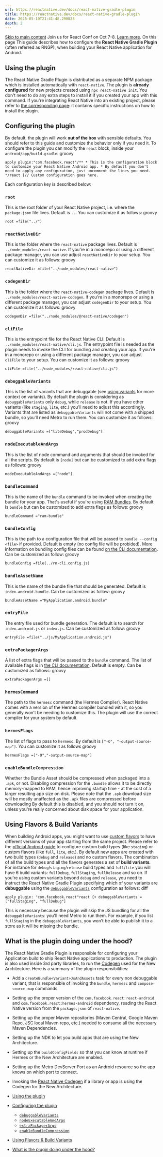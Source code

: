 ```yaml
---
url: https://reactnative.dev/docs/react-native-gradle-plugin
title: https://reactnative.dev/docs/react-native-gradle-plugin
date: 2025-05-10T21:41:48.290823
depth: 2
---
```


[Skip to main content](https://reactnative.dev/docs/react-native-gradle-plugin#__docusaurus_skipToContent_fallback)
Join us for React Conf on Oct 7-8. [Learn more](https://conf.react.dev).
On this page
This guide describes how to configure the **React Native Gradle Plugin** (often referred as RNGP), when building your React Native application for Android.
## Using the plugin[​](https://reactnative.dev/docs/react-native-gradle-plugin#using-the-plugin "Direct link to Using the plugin")
The React Native Gradle Plugin is distributed as a separate NPM package which is installed automatically with `react-native`.
The plugin is **already configured** for new projects created using `npx react-native init`. You don't need to do any extra steps to install it if you created your app with this command.
If you're integrating React Native into an existing project, please refer to [the corresponding page](https://reactnative.dev/docs/next/integration-with-existing-apps#configuring-gradle): it contains specific instructions on how to install the plugin.
## Configuring the plugin[​](https://reactnative.dev/docs/react-native-gradle-plugin#configuring-the-plugin "Direct link to Configuring the plugin")
By default, the plugin will work **out of the box** with sensible defaults. You should refer to this guide and customize the behavior only if you need it.
To configure the plugin you can modify the `react` block, inside your `android/app/build.gradle`:
groovy
```
apply plugin:"com.facebook.react"/** * This is the configuration block to customize your React Native Android app. * By default you don't need to apply any configuration, just uncomment the lines you need. */react {// Custom configuration goes here.
```

Each configuration key is described below:
### `root`[​](https://reactnative.dev/docs/react-native-gradle-plugin#root "Direct link to root")
This is the root folder of your React Native project, i.e. where the `package.json` file lives. Default is `..`. You can customize it as follows:
groovy
```
root =file("../")
```

### `reactNativeDir`[​](https://reactnative.dev/docs/react-native-gradle-plugin#reactnativedir "Direct link to reactnativedir")
This is the folder where the `react-native` package lives. Default is `../node_modules/react-native`. If you're in a monorepo or using a different package manager, you can use adjust `reactNativeDir` to your setup.
You can customize it as follows:
groovy
```
reactNativeDir =file("../node_modules/react-native")
```

### `codegenDir`[​](https://reactnative.dev/docs/react-native-gradle-plugin#codegendir "Direct link to codegendir")
This is the folder where the `react-native-codegen` package lives. Default is `../node_modules/react-native-codegen`. If you're in a monorepo or using a different package manager, you can adjust `codegenDir` to your setup.
You can customize it as follows:
groovy
```
codegenDir =file("../node_modules/@react-native/codegen")
```

### `cliFile`[​](https://reactnative.dev/docs/react-native-gradle-plugin#clifile "Direct link to clifile")
This is the entrypoint file for the React Native CLI. Default is `../node_modules/react-native/cli.js`. The entrypoint file is needed as the plugin needs to invoke the CLI for bundling and creating your app.
If you're in a monorepo or using a different package manager, you can adjust `cliFile` to your setup. You can customize it as follows:
groovy
```
cliFile =file("../node_modules/react-native/cli.js")
```

### `debuggableVariants`[​](https://reactnative.dev/docs/react-native-gradle-plugin#debuggablevariants "Direct link to debuggablevariants")
This is the list of variants that are debuggable (see [using variants](https://reactnative.dev/docs/react-native-gradle-plugin#using-variants) for more context on variants).
By default the plugin is considering as `debuggableVariants` only `debug`, while `release` is not. If you have other variants (like `staging`, `lite`, etc.) you'll need to adjust this accordingly.
Variants that are listed as `debuggableVariants` will not come with a shipped bundle, so you'll need Metro to run them.
You can customize it as follows:
groovy
```
debuggableVariants =["liteDebug","prodDebug"]
```

### `nodeExecutableAndArgs`[​](https://reactnative.dev/docs/react-native-gradle-plugin#nodeexecutableandargs "Direct link to nodeexecutableandargs")
This is the list of node command and arguments that should be invoked for all the scripts. By default is `[node]` but can be customized to add extra flags as follows:
groovy
```
nodeExecutableAndArgs =["node"]
```

### `bundleCommand`[​](https://reactnative.dev/docs/react-native-gradle-plugin#bundlecommand "Direct link to bundlecommand")
This is the name of the `bundle` command to be invoked when creating the bundle for your app. That's useful if you're using [RAM Bundles](https://reactnative.dev/docs/0.74/ram-bundles-inline-requires). By default is `bundle` but can be customized to add extra flags as follows:
groovy
```
bundleCommand ="ram-bundle"
```

### `bundleConfig`[​](https://reactnative.dev/docs/react-native-gradle-plugin#bundleconfig "Direct link to bundleconfig")
This is the path to a configuration file that will be passed to `bundle --config <file>` if provided. Default is empty (no config file will be probided). More information on bundling config files can be found [on the CLI documentation](https://github.com/react-native-community/cli/blob/main/docs/commands.md#bundle). Can be customized as follow:
groovy
```
bundleConfig =file(../rn-cli.config.js)
```

### `bundleAssetName`[​](https://reactnative.dev/docs/react-native-gradle-plugin#bundleassetname "Direct link to bundleassetname")
This is the name of the bundle file that should be generated. Default is `index.android.bundle`. Can be customized as follow:
groovy
```
bundleAssetName ="MyApplication.android.bundle"
```

### `entryFile`[​](https://reactnative.dev/docs/react-native-gradle-plugin#entryfile "Direct link to entryfile")
The entry file used for bundle generation. The default is to search for `index.android.js` or `index.js`. Can be customized as follow:
groovy
```
entryFile =file("../js/MyApplication.android.js")
```

### `extraPackagerArgs`[​](https://reactnative.dev/docs/react-native-gradle-plugin#extrapackagerargs "Direct link to extrapackagerargs")
A list of extra flags that will be passed to the `bundle` command. The list of available flags is in [the CLI documentation](https://github.com/react-native-community/cli/blob/main/docs/commands.md#bundle). Default is empty. Can be customized as follows:
groovy
```
extraPackagerArgs =[]
```

### `hermesCommand`[​](https://reactnative.dev/docs/react-native-gradle-plugin#hermescommand "Direct link to hermescommand")
The path to the `hermesc` command (the Hermes Compiler). React Native comes with a version of the Hermes compiler bundled with it, so you generally won't be needing to customize this. The plugin will use the correct compiler for your system by default.
### `hermesFlags`[​](https://reactnative.dev/docs/react-native-gradle-plugin#hermesflags "Direct link to hermesflags")
The list of flags to pass to `hermesc`. By default is `["-O", "-output-source-map"]`. You can customize it as follows
groovy
```
hermesFlags =["-O","-output-source-map"]
```

### `enableBundleCompression`[​](https://reactnative.dev/docs/react-native-gradle-plugin#enablebundlecompression "Direct link to enablebundlecompression")
Whether the Bundle Asset should be compressed when packaged into a `.apk`, or not.
Disabling compression for the `.bundle` allows it to be directly memory-mapped to RAM, hence improving startup time - at the cost of a larger resulting app size on disk. Please note that the `.apk` download size will be mostly unaffected as the `.apk` files are compressed before downloading
By default this is disabled, and you should not turn it on, unless you're really concerned about disk space for your application.
## Using Flavors & Build Variants[​](https://reactnative.dev/docs/react-native-gradle-plugin#using-flavors--build-variants "Direct link to Using Flavors & Build Variants")
When building Android apps, you might want to use [custom flavors](https://developer.android.com/studio/build/build-variants#product-flavors) to have different versions of your app starting from the same project.
Please refer to the [official Android guide](https://developer.android.com/studio/build/build-variants) to configure custom build types (like `staging`) or custom flavors (like `full`, `lite`, etc.). By default new apps are created with two build types (`debug` and `release`) and no custom flavors.
The combination of all the build types and all the flavors generates a set of **build variants**. For instance for `debug`/`staging`/`release` build types and `full`/`lite` you will have 6 build variants: `fullDebug`, `fullStaging`, `fullRelease` and so on.
If you're using custom variants beyond `debug` and `release`, you need to instruct the React Native Gradle Plugin specifying which of your variants are **debuggable** using the [`debuggableVariants`](https://reactnative.dev/docs/react-native-gradle-plugin#debuggablevariants) configuration as follows:
diff
```
apply plugin: "com.facebook.react"react {+ debuggableVariants = ["fullStaging", "fullDebug"]
```

This is necessary because the plugin will skip the JS bundling for all the `debuggableVariants`: you'll need Metro to run them. For example, if you list `fullStaging` in the `debuggableVariants`, you won't be able to publish it to a store as it will be missing the bundle.
## What is the plugin doing under the hood?[​](https://reactnative.dev/docs/react-native-gradle-plugin#what-is-the-plugin-doing-under-the-hood "Direct link to What is the plugin doing under the hood?")
The React Native Gradle Plugin is responsible for configuring your Application build to ship React Native applications to production. The plugin is also used inside 3rd party libraries, to run the [Codegen](https://github.com/reactwg/react-native-new-architecture/blob/main/docs/codegen.md) used for the New Architecture.
Here is a summary of the plugin responsibilities:
  * Add a `createBundle<Variant>JsAndAssets` task for every non debuggable variant, that is responsible of invoking the `bundle`, `hermesc` and `compose-source-map` commands.
  * Setting up the proper version of the `com.facebook.react:react-android` and `com.facebook.react:hermes-android` dependency, reading the React Native version from the `package.json` of `react-native`.
  * Setting up the proper Maven repositories (Maven Central, Google Maven Repo, JSC local Maven repo, etc.) needed to consume all the necessary Maven Dependencies.
  * Setting up the NDK to let you build apps that are using the New Architecture.
  * Setting up the `buildConfigFields` so that you can know at runtime if Hermes or the New Architecture are enabled.
  * Setting up the Metro DevServer Port as an Android resource so the app knows on which port to connect.
  * Invoking the [React Native Codegen](https://github.com/reactwg/react-native-new-architecture/blob/main/docs/codegen.md) if a library or app is using the Codegen for the New Architecture.


  * [Using the plugin](https://reactnative.dev/docs/react-native-gradle-plugin#using-the-plugin)
  * [Configuring the plugin](https://reactnative.dev/docs/react-native-gradle-plugin#configuring-the-plugin)
    * [`debuggableVariants`](https://reactnative.dev/docs/react-native-gradle-plugin#debuggablevariants)
    * [`nodeExecutableAndArgs`](https://reactnative.dev/docs/react-native-gradle-plugin#nodeexecutableandargs)
    * [`extraPackagerArgs`](https://reactnative.dev/docs/react-native-gradle-plugin#extrapackagerargs)
    * [`enableBundleCompression`](https://reactnative.dev/docs/react-native-gradle-plugin#enablebundlecompression)
  * [Using Flavors & Build Variants](https://reactnative.dev/docs/react-native-gradle-plugin#using-flavors--build-variants)
  * [What is the plugin doing under the hood?](https://reactnative.dev/docs/react-native-gradle-plugin#what-is-the-plugin-doing-under-the-hood)



